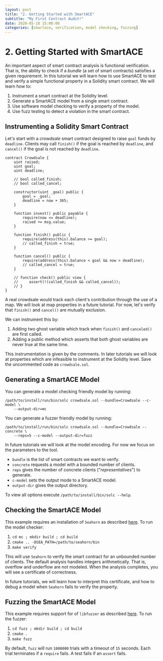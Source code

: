 ```yaml
---
layout: post
title: "2. Getting Started with SmartACE"
subtitle: "My First Contract Audit!"
date: 2020-05-18 15:00:00
categories: [smartace, verification, model checking, fuzzing]
---
```


# 2. Getting Started with SmartACE

An important aspect of smart contract analysis is functional verification. That
is, the ability to check if a *bundle* (a set of smart contracts) satisfies a
given requirement. In this tutorial we will learn how to use SmartACE to test
and verify a simple functional property in a Solidity smart contract. We will
learn how to:

  1. Instrument a smart contract at the Solidity level.
  2. Generate a SmartACE model from a single smart contract.
  2. Use software model checking to verify a property of the model.
  4. Use fuzz testing to detect a violation in the smart contract.

## Instrumenting a Solidity Smart Contract

Let's start with a *crowdsale* smart contract designed to raise `goal` funds by
`deadline`. Clients may call `finish()` if the goal is reached by `deadline`,
and `cancel()` if the goal is not reached by `deadline`.

```
contract Crowdsale {
    uint raised;
    uint goal;
    uint deadline;

    // bool called_finish;
    // bool called_cancel;

    constructor(uint _goal) public {
        goal = _goal;
        deadline = now + 365;
    }

    function invest() public payable {
        require(now <= deadline);
        raised += msg.value;
    }

    function finish() public {
        require(address(this).balance >= goal);
        // called_finish = true;
    }

    function cancel() public {
        require(address(this).balance < goal && now > deadline);
        // called_cancel = true;
    }

    // function check() public view {
    //     assert(!(called_finish && called_cancel));
    // }
}
```

A real crowdsale would track each client's contribution through the use of a
map. We will look at map properties in a future tutorial. For now, let's verify
that `finish()` and `cancel()` are mutually exclusion.

We can instrument this by:

  1. Adding two ghost variable which track when `finish()` and `canceled()` are
     first called.
  2. Adding a public method which asserts that both ghost variables are never
     true at the same time.

This instrumentation is given by the comments. In later tutorials we will look
at properties which are infeasible to instrument at the Solidity level. Save the
uncommented code as `crowdsale.sol`.

## Generating a SmartACE Model

You can generate a model checking friendly model by running:

```
/path/to/install/run/bin/solc crowdsale.sol --bundle=Crowdsale --c-model \
    --output-dir=mc
```

You can generate a fuzzer friendly model by running:

```
/path/to/install/run/bin/solc crowdsale.sol --bundle=Crowdsale --concrete \
    --reps=5 --c-model --output-dir=fuzz
```

In future tutorials we will look at the model encoding. For now we focus on the
parameters to the tool.

  * `bundle` is the list of smart contracts we want to verify.
  * `concrete` requests a model with a bounded number of clients.
  * `reps` gives the number of concrete clients ("*representatives*") to
    generate.
  * `c-model` sets the output mode to a SmartACE model.
  * `output-dir` gives the output directory.

To view all options execute `/path/to/install/bin/solc --help`.

## Checking the SmartACE Model

This example requires an installation of `Seahorn` as described
[here](1_installation.md). To run the model checker:

  1. `cd mc ; mkdir build ; cd build`
  2. `cmake .. -DSEA_PATH=/path/to/seahorn/bin`
  3. `make verify`

This will use `Seahorn` to verify the smart contract for an unbounded number of
clients. The default analysis handles integers arithmetically. That is, overflow
and underflow are not modeled. When the analysis completes, you will see a
certificate of correctness.

In future tutorials, we will learn how to interpret this certificate, and how to
debug a model when `Seahorn` fails to verify the property.

## Fuzzing the SmartACE Model

This example requires support for of `libfuzzer` as described
[here](1_installation.md). To run the fuzzer:

  1. `cd fuzz ; mkdir build ; cd build`
  2. `cmake .`
  3. `make fuzz`

By default, `fuzz` will run `1000000` trials with a timeout of `15` seconds.
Each trial terminates if a `require` fails. A test fails if an `assert` fails.
